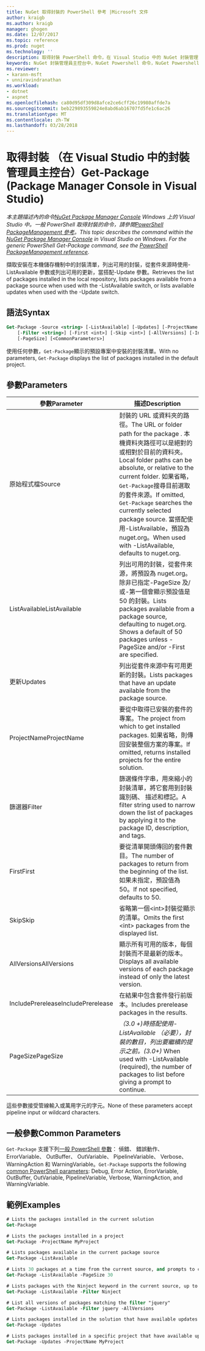 ```yaml
---
title: NuGet 取得封裝的 PowerShell 參考 |Microsoft 文件
author: kraigb
ms.author: kraigb
manager: ghogen
ms.date: 12/07/2017
ms.topic: reference
ms.prod: nuget
ms.technology: ''
description: 取得封裝 PowerShell 命令，在 Visual Studio 中的 NuGet 封裝管理員主控台中的參考。
keywords: NuGet 封裝管理員主控台中，NuGet Powershell 命令，NuGet Powershell 參考資料，取得封裝
ms.reviewer:
- karann-msft
- unniravindranathan
ms.workload:
- dotnet
- aspnet
ms.openlocfilehash: ca80d95df309d8afce2ce6cff26c19980affde7a
ms.sourcegitcommit: beb229893559824e8abd6ab16707fd5fe1c6ac26
ms.translationtype: MT
ms.contentlocale: zh-TW
ms.lasthandoff: 03/28/2018
---
```

# <a name="get-package-package-manager-console-in-visual-studio"></a><span data-ttu-id="a53ef-104">取得封裝 （在 Visual Studio 中的封裝管理員主控台）</span><span class="sxs-lookup"><span data-stu-id="a53ef-104">Get-Package (Package Manager Console in Visual Studio)</span></span>

<span data-ttu-id="a53ef-105">*本主題描述內的命令[NuGet Package Manager Console](package-manager-console.md) Windows 上的 Visual Studio 中。一般 PowerShell 取得封裝的命令，請參閱[PowerShell PackageManagement 參考](/powershell/module/packagemanagement/?view=powershell-6)。*</span><span class="sxs-lookup"><span data-stu-id="a53ef-105">*This topic describes the command within the [NuGet Package Manager Console](package-manager-console.md) in Visual Studio on Windows. For the generic PowerShell Get-Package command, see the [PowerShell PackageManagement reference](/powershell/module/packagemanagement/?view=powershell-6).*</span></span>

<span data-ttu-id="a53ef-106">擷取安裝在本機儲存機制中的封裝清單，列出可用的封裝，從套件來源時使用-ListAvailable 參數或列出可用的更新，當搭配-Update 參數。</span><span class="sxs-lookup"><span data-stu-id="a53ef-106">Retrieves the list of packages installed in the local repository, lists packages available from a package source when used with the -ListAvailable switch, or lists available updates when used with the -Update switch.</span></span>

## <a name="syntax"></a><span data-ttu-id="a53ef-107">語法</span><span class="sxs-lookup"><span data-stu-id="a53ef-107">Syntax</span></span>

```ps
Get-Package -Source <string> [-ListAvailable] [-Updates] [-ProjectName <string>]
    [-Filter <string>] [-First <int>] [-Skip <int>] [-AllVersions] [-IncludePrerelease]
    [-PageSize] [<CommonParameters>]
```

<span data-ttu-id="a53ef-108">使用任何參數，`Get-Package`顯示的預設專案中安裝的封裝清單。</span><span class="sxs-lookup"><span data-stu-id="a53ef-108">With no parameters, `Get-Package` displays the list of packages installed in the default project.</span></span>

## <a name="parameters"></a><span data-ttu-id="a53ef-109">參數</span><span class="sxs-lookup"><span data-stu-id="a53ef-109">Parameters</span></span>

| <span data-ttu-id="a53ef-110">參數</span><span class="sxs-lookup"><span data-stu-id="a53ef-110">Parameter</span></span> | <span data-ttu-id="a53ef-111">描述</span><span class="sxs-lookup"><span data-stu-id="a53ef-111">Description</span></span> |
| --- | --- |
| <span data-ttu-id="a53ef-112">原始程式檔</span><span class="sxs-lookup"><span data-stu-id="a53ef-112">Source</span></span> | <span data-ttu-id="a53ef-113">封裝的 URL 或資料夾的路徑。</span><span class="sxs-lookup"><span data-stu-id="a53ef-113">The URL or folder path for the package .</span></span> <span data-ttu-id="a53ef-114">本機資料夾路徑可以是絕對的或相對於目前的資料夾。</span><span class="sxs-lookup"><span data-stu-id="a53ef-114">Local folder paths can be absolute, or relative to the current folder.</span></span> <span data-ttu-id="a53ef-115">如果省略，`Get-Package`搜尋目前選取的套件來源。</span><span class="sxs-lookup"><span data-stu-id="a53ef-115">If omitted, `Get-Package` searches the currently selected package source.</span></span> <span data-ttu-id="a53ef-116">當搭配使用-ListAvailable，預設為 nuget.org。</span><span class="sxs-lookup"><span data-stu-id="a53ef-116">When used with -ListAvailable, defaults to nuget.org.</span></span> |
| <span data-ttu-id="a53ef-117">ListAvailable</span><span class="sxs-lookup"><span data-stu-id="a53ef-117">ListAvailable</span></span> | <span data-ttu-id="a53ef-118">列出可用的封裝，從套件來源，將預設為 nuget.org。除非已指定-PageSize 及/或-第一個會顯示預設值是 50 的封裝。</span><span class="sxs-lookup"><span data-stu-id="a53ef-118">Lists packages available from a package source, defaulting to nuget.org. Shows a default of 50 packages unless -PageSize and/or -First are specified.</span></span> |
| <span data-ttu-id="a53ef-119">更新</span><span class="sxs-lookup"><span data-stu-id="a53ef-119">Updates</span></span> | <span data-ttu-id="a53ef-120">列出從套件來源中有可用更新的封裝。</span><span class="sxs-lookup"><span data-stu-id="a53ef-120">Lists packages that have an update available from the package source.</span></span> |
| <span data-ttu-id="a53ef-121">ProjectName</span><span class="sxs-lookup"><span data-stu-id="a53ef-121">ProjectName</span></span> | <span data-ttu-id="a53ef-122">要從中取得已安裝的套件的專案。</span><span class="sxs-lookup"><span data-stu-id="a53ef-122">The project from which to get installed packages.</span></span> <span data-ttu-id="a53ef-123">如果省略，則傳回安裝整個方案的專案。</span><span class="sxs-lookup"><span data-stu-id="a53ef-123">If omitted, returns installed projects for the entire solution.</span></span> |
| <span data-ttu-id="a53ef-124">篩選器</span><span class="sxs-lookup"><span data-stu-id="a53ef-124">Filter</span></span> | <span data-ttu-id="a53ef-125">篩選條件字串，用來縮小的封裝清單，將它套用到封裝識別碼、 描述和標記。</span><span class="sxs-lookup"><span data-stu-id="a53ef-125">A filter string used to narrow down the list of packages by applying it to the package ID, description, and tags.</span></span> |
| <span data-ttu-id="a53ef-126">First</span><span class="sxs-lookup"><span data-stu-id="a53ef-126">First</span></span> | <span data-ttu-id="a53ef-127">要從清單開頭傳回的套件數目。</span><span class="sxs-lookup"><span data-stu-id="a53ef-127">The number of packages to return from the beginning of the list.</span></span> <span data-ttu-id="a53ef-128">如果未指定，預設值為 50。</span><span class="sxs-lookup"><span data-stu-id="a53ef-128">If not specified, defaults to 50.</span></span> |
| <span data-ttu-id="a53ef-129">Skip</span><span class="sxs-lookup"><span data-stu-id="a53ef-129">Skip</span></span> | <span data-ttu-id="a53ef-130">省略第一個&lt;int&gt;封裝從顯示的清單。</span><span class="sxs-lookup"><span data-stu-id="a53ef-130">Omits the first &lt;int&gt; packages from the displayed list.</span></span>  |
| <span data-ttu-id="a53ef-131">AllVersions</span><span class="sxs-lookup"><span data-stu-id="a53ef-131">AllVersions</span></span> | <span data-ttu-id="a53ef-132">顯示所有可用的版本，每個封裝而不是最新的版本。</span><span class="sxs-lookup"><span data-stu-id="a53ef-132">Displays all available versions of each package instead of only the latest version.</span></span> |
| <span data-ttu-id="a53ef-133">IncludePrerelease</span><span class="sxs-lookup"><span data-stu-id="a53ef-133">IncludePrerelease</span></span> | <span data-ttu-id="a53ef-134">在結果中包含套件發行前版本。</span><span class="sxs-lookup"><span data-stu-id="a53ef-134">Includes prerelease packages in the results.</span></span> |
| <span data-ttu-id="a53ef-135">PageSize</span><span class="sxs-lookup"><span data-stu-id="a53ef-135">PageSize</span></span> | <span data-ttu-id="a53ef-136">*（3.0 +)*時搭配使用-ListAvailable （必要），封裝的數目，列出要繼續的提示之前。</span><span class="sxs-lookup"><span data-stu-id="a53ef-136">*(3.0+)* When used with -ListAvailable (required), the number of packages to list before giving a prompt to continue.</span></span> |

<span data-ttu-id="a53ef-137">這些參數接受管線輸入或萬用字元的字元。</span><span class="sxs-lookup"><span data-stu-id="a53ef-137">None of these parameters accept pipeline input or wildcard characters.</span></span>

## <a name="common-parameters"></a><span data-ttu-id="a53ef-138">一般參數</span><span class="sxs-lookup"><span data-stu-id="a53ef-138">Common Parameters</span></span>

<span data-ttu-id="a53ef-139">`Get-Package` 支援下列[一般 PowerShell 參數](http://go.microsoft.com/fwlink/?LinkID=113216)： 偵錯、 錯誤動作、 ErrorVariable、 OutBuffer、 OutVariable、 PipelineVariable、 Verbose、 WarningAction 和 WarningVariable。</span><span class="sxs-lookup"><span data-stu-id="a53ef-139">`Get-Package` supports the following [common PowerShell parameters](http://go.microsoft.com/fwlink/?LinkID=113216): Debug, Error Action, ErrorVariable, OutBuffer, OutVariable, PipelineVariable, Verbose, WarningAction, and WarningVariable.</span></span>

## <a name="examples"></a><span data-ttu-id="a53ef-140">範例</span><span class="sxs-lookup"><span data-stu-id="a53ef-140">Examples</span></span>

```ps
# Lists the packages installed in the current solution
Get-Package

# Lists the packages installed in a project
Get-Package -ProjectName MyProject

# Lists packages available in the current package source
Get-Package -ListAvailable

# Lists 30 packages at a time from the current source, and prompts to continue if more are available
Get-Package -ListAvailable -PageSize 30

# Lists packages with the Ninject keyword in the current source, up to 50
Get-Package -ListAvailable -Filter Ninject

# List all versions of packages matching the filter "jquery"
Get-Package -ListAvailable -Filter jquery -AllVersions

# Lists packages installed in the solution that have available updates
Get-Package -Updates

# Lists packages installed in a specific project that have available updates
Get-Package -Updates -ProjectName MyProject
```
